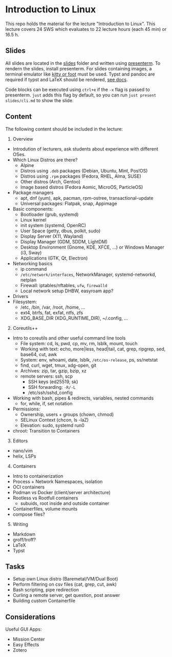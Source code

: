 # Introduction to Linux

This repo holds the material for the lecture "Introduction to Linux".
This lecture covers 24 SWS which evaluates to 22 lecture hours (each 45 min) or 16.5 h.

## Slides

All slides are located in the [slides](slides) folder and written using [presenterm](https://github.com/mfontanini/presenterm).
To rendern the slides, install presenterm.
For slides containing images, a terminal emulator like [kitty or foot](https://mfontanini.github.io/presenterm/features/images.html) must be used.
Typst and pandoc are required if typst and LaTeX should be rendered, [see docs](https://mfontanini.github.io/presenterm/features/code/latex.html).

Code blocks can be executed using `ctrl+e` if the `-x` flag is passed to presenterm.
`just` adds this flag by default, so you can run `just present slides/cli.md` to show the slide.

## Content

The following content should be included in the lecture:

1. Overview
  - Introdution of lecturers, ask students about experience with different OSes.
  - Which Linux Distros are there?
    - Alpine
    - Distros using `.deb` packages (Debian, Ubuntu, Mint, Pos!OS)
    - Distros using `.rpm` packages (Fedora, RHEL, Alma, SUSE)
    - Other distros (Arch, Gentoo)
    - Image based distros (Fedora Aomic, MicroOS, ParticleOS)
  - Package managers
    - apt, dnf (yum), apk, pacman, rpm-ostree, transactional-update
    - Universal packages: Flatpak, snap, Appimage
  - Basic components:
    - Bootloader (grub, systemd)
    - Linux kernel
    - init system (systemd, OpenRC)
    - User Space (getty, dbus, polkit, sudo)
    - Display Server (X11, Wayland)
    - Display Manager (GDM, SDDM, LightDM)
    - Desktop Environment (Gnome, KDE, XFCE, ...) or Windows Manager (i3, Sway)
    - Applications (GTK, Qt, Electron)
  - Networking basics
    - ip command
    - `/etc/network/interfaces`, NetworkManager, systemd-networkd, netplan
    - Firewall: iptables/nftables, `ufw`, `firewalld`
    - Local network setup DHBW, easyroam app?
  - Drivers
  - Filesystem:
    - /etc, /bin, /var, /root, /home, ...
    - ext4, btrfs, fat, exfat, ntfs, zfs
    - XDG_BASE_DIR (XDG_RUNTIME_DIR), ~/.config, ...
2. Coreutils++
  - Intro to coreutils and other useful command line tools
    - File system: cd, ls, pwd, cp, mv, rm, lsblk, mount, touch
    - Working with text: echo, more|less, head|tail, cat, grep, ripgrep, sed, base64, cut, awk
    - System: env, whoami, date, lsblk, `/etc/os-release`, ps, ss/netstat
    - find, curl, wget, tmux, xdg-open, git
    - Archives: zip, tar, gzip, bzip, xz
    - remote servers: ssh, scp
      - SSH keys (ed25519, sk)
      - SSH forwarding: `-R/-L`
      - /etc/ssh/sshd_config
  - Working with bash, pipes & redirects, variables, nested commands
    - for, while, if, set notation
  - Permissions:
    - Ownership, users + groups (chown, chmod)
    - SELinux Context (chcon, ls -laZ)
    - Elevation: sudo, systemd run0
  - chroot: Transition to Containers
3. Editors
  - nano/vim
  - helix, LSPs
4. Containers
  - Intro to containerization
  - Process + Network Namespaces, isolation
  - OCI containers
  - Podman vs Docker (client/server architecture)
  - Rootless vs Rootfull containers
    - subuids, root inside and outside container
  - Containerfiles, volume mounts
  - compose files?
5. Writing
  - Markdown
  - groff/troff?
  - LaTeX
  - Typst

## Tasks
- Setup own Linux distro (Baremetal/VM/Dual Boot)
- Perform filtering on csv files (cat, grep, cut, awk)
- Bash scripting, pipe redirection
- Curling a remote server, get question, post answer
- Building custom Containerfile

## Considerations

Useful GUI Apps:

- Mission Center
- Easy Effects
- Zotero
